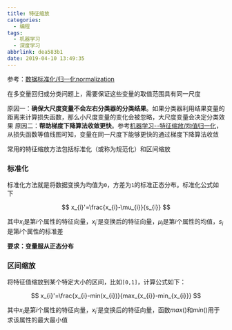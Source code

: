 ```yaml
---
title: 特征缩放
categories:
  - 编程
tags:
  - 机器学习
  - 深度学习
abbrlink: dea583b1
date: 2019-04-10 13:49:35
---
```


参考：[数据标准化/归一化normalization](https://blog.csdn.net/pipisorry/article/details/52247379)

在多变量回归或分类问题上，需要保证这些变量的取值范围具有同一尺度

原因一：**确保大尺度变量不会左右分类器的分类结果**。如果分类器利用结果变量的距离来计算损失函数，那么小尺度变量的变化会被忽略，大尺度变量会决定分类效果
原因二：**帮助梯度下降算法收敛更快**。参考[机器学习--特征缩放/均值归一化](https://blog.csdn.net/runnerxin/article/details/78551025)，从损失函数等值线图可知，变量在同一尺度下能够更快的通过梯度下降算法收敛

常用的特征缩放方法包括标准化（或称为规范化）和区间缩放

### 标准化

标准化方法就是将数据变换为均值为`0`，方差为`1`的标准正态分布。标准化公式如下

$$
x_{i}'=\frac{x_{i}-\mu_{i}}{s_{i}}
$$

其中$x_{i}$是第$i$个属性的特征向量，$x_{i}'$是变换后的特征向量，$\mu_{i}$是第$i$个属性的均值，$s_{i}$是第$i$个属性的标准差

**要求：变量服从正态分布**

### 区间缩放

将特征值缩放到某个特定大小的区间，比如`[0,1]`，计算公式如下：

$$
x_{i}'=\frac{x_{i}-min(x_{i})}{max_{x_{i}}-min_{x_{i}}}
$$

其中$x_{i}$是第$i$个属性的特征向量，$x_{i}'$是变换后的特征向量，函数$max()$和$min()$用于求该属性的最大最小值
